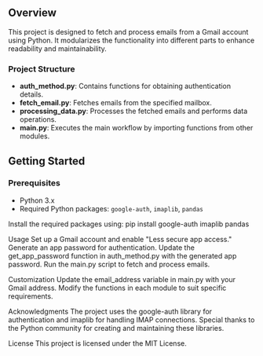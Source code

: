 ## Overview

This project is designed to fetch and process emails from a Gmail account using Python. It modularizes the functionality into different parts to enhance readability and maintainability.

### Project Structure

- **auth_method.py**: Contains functions for obtaining authentication details.
- **fetch_email.py**: Fetches emails from the specified mailbox.
- **processing_data.py**: Processes the fetched emails and performs data operations.
- **main.py**: Executes the main workflow by importing functions from other modules.

## Getting Started

### Prerequisites

- Python 3.x
- Required Python packages: `google-auth`, `imaplib`, `pandas`

Install the required packages using:
  pip install google-auth imaplib pandas

Usage
  Set up a Gmail account and enable "Less secure app access."
  Generate an app password for authentication.
  Update the get_app_password function in auth_method.py with the generated app password.
  Run the main.py script to fetch and process emails.

Customization
  Update the email_address variable in main.py with your Gmail address.
  Modify the functions in each module to suit specific requirements.

Acknowledgments
  The project uses the google-auth library for authentication and imaplib for handling IMAP connections.
  Special thanks to the Python community for creating and maintaining these libraries.
  
License
  This project is licensed under the MIT License.
